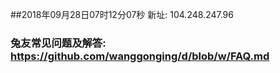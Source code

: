 ##2018年09月28日07时12分07秒 新址: 104.248.247.96
### 兔友常见问题及解答: https://github.com/wanggonging/d/blob/w/FAQ.md
